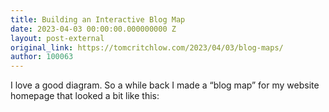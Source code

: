 ```yaml
---
title: Building an Interactive Blog Map
date: 2023-04-03 00:00:00.000000000 Z
layout: post-external
original_link: https://tomcritchlow.com/2023/04/03/blog-maps/
author: 100063
---
```


I love a good diagram. So a while back I made a “blog map” for my website homepage that looked a bit like this:

